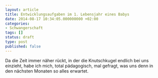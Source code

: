 ```yaml
---
layout: article
title: Entwicklungsaufgaben im 1. Lebensjahr eines Babys
date: 2014-08-17 10:34:05.000000000 +02:00
categories:
- Schwangerschaft
tags: []
status: draft
type: post
published: false
---
```

Da die Zeit immer näher rückt, in der die Knutschkugel endlich bei uns einzieht, habe ich mich, total pädagogisch, mal gefragt, was uns denn in den nächsten Monaten so alles erwartet.

